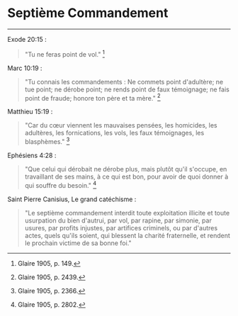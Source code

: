 # Septième Commandement

***

Exode 20:15 :

> "Tu ne feras point de vol." [^1]

[^1]: Glaire 1905, p. 149.

Marc 10:19 : 

> "Tu connais les commandements : Ne commets point d'adultère; ne tue point; ne dérobe point; ne rends point de faux témoignage; ne fais point de fraude; honore ton père et ta mère." [^2]

[^2]: Glaire 1905, p. 2439.

Matthieu 15:19 :

> "Car du cœur viennent les mauvaises pensées, les homicides, les adultères, les fornications, les vols, les faux témoignages, les blasphèmes." [^3]

[^3]: Glaire 1905, p. 2366.

Ephésiens 4:28 :

> "Que celui qui dérobait ne dérobe plus, mais plutôt qu'il s'occupe, en travaillant de ses mains, à ce qui est bon, pour avoir de quoi donner à qui souffre du besoin." [^4]

[^4]: Glaire 1905, p. 2802.

Saint Pierre Canisius, Le grand catéchisme :

> "Le septième commandement interdit toute exploitation illicite et toute usurpation du bien d'autrui, par vol, par rapine, par simonie, par usures, par profits injustes, par artifices criminels, ou par d'autres actes, quels qu'ils soient, qui blessent la charité fraternelle, et rendent le prochain victime de sa bonne foi."

[^5]: Peltier 1873, t. 1, p. 430.



